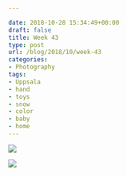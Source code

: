 ```yaml
---

date: 2018-10-28 15:34:49+00:00
draft: false
title: Week 43
type: post
url: /blog/2018/10/week-43
categories:
- Photography
tags:
- Uppsala
- hand
- toys
- snow
- color
- baby
- home
---
```




  
   ![](/images/2018-10-28-201810week-43/image-asset.jpeg)

  

  
   ![](/images/2018-10-28-201810week-43/image-asset.jpeg)

  


